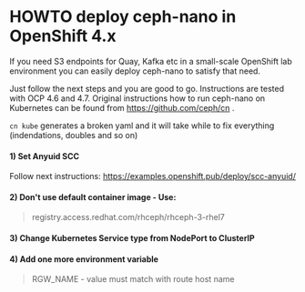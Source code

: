 # HOWTO deploy ceph-nano in OpenShift 4.x
If you need S3 endpoints for Quay, Kafka etc in a small-scale OpenShift lab environment you can easily deploy ceph-nano to satisfy that need.

Just follow the next steps and you are good to go. Instructions are tested with OCP 4.6 and 4.7.
Original instructions how to run ceph-nano on Kubernetes can be found from https://github.com/ceph/cn .

 `cn kube` generates a broken yaml and it will take while to fix everything (indendations, doubles and so on)

#### 1) Set Anyuid SCC 
Follow next instructions: https://examples.openshift.pub/deploy/scc-anyuid/ 

#### 2) Don't use default container image - Use: 
> registry.access.redhat.com/rhceph/rhceph-3-rhel7

#### 3) Change Kubernetes Service type from NodePort to ClusterIP

#### 4) Add one more environment variable
> RGW_NAME - value must match with route host name
